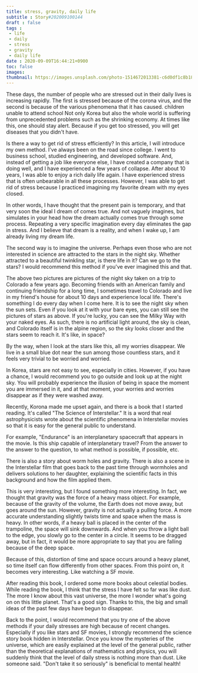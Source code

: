 ```yaml
---
title: stress, gravity, daily life
subtitle : Story#202009100144
draft : false
tags :
 - life
 - daily
 - stress
 - gravity
 - daily life
date : 2020-09-09T16:44:21+0900
toc: false
images: 
thumbnail: https://images.unsplash.com/photo-1514672013381-c6d0df1c8b18?ixlib=rb-1.2.1&q=80&fm=jpg&crop=entropy&cs=tinysrgb&w=1080&fit=max&ixid=eyJhcHBfaWQiOjE1NTU0OX0
---
```


These days, the number of people who are stressed out in their daily lives is increasing rapidly. The first is stressed because of the corona virus, and the second is because of the various phenomena that it has caused. children unable to attend school Not only Korea but also the whole world is suffering from unprecedented problems such as the shrinking economy. At times like this, one should stay alert. Because if you get too stressed, you will get diseases that you didn't have.  

Is there a way to get rid of stress efficiently? In this article, I will introduce my own method. I've always been on the road since college. I went to business school, studied engineering, and developed software. And, instead of getting a job like everyone else, I have created a company that is doing well, and I have experienced a few years of collapse. After about 10 years, I was able to enjoy a rich daily life again. I have experienced stress that is often unbearable in all these processes. However, I was able to get rid of stress because I practiced imagining my favorite dream with my eyes closed.  

In other words, I have thought that the present pain is temporary, and that very soon the ideal I dream of comes true. And not vaguely imagines, but simulates in your head how the dream actually comes true through some process. Repeating a very specific imagination every day eliminates the gap in stress. And I believe that dream is a reality, and when I wake up, I am already living my dream life.  

The second way is to imagine the universe. Perhaps even those who are not interested in science are attracted to the stars in the night sky. Whether attracted to a beautiful twinkling star, is there life in it? Can we go to the stars? I would recommend this method if you've ever imagined this and that.  

The above two pictures are pictures of the night sky taken on a trip to Colorado a few years ago. Becoming friends with an American family and continuing friendship for a long time, I sometimes travel to Colorado and live in my friend's house for about 10 days and experience local life. There's something I do every day when I come here. It is to see the night sky when the sun sets. Even if you look at it with your bare eyes, you can still see the pictures of stars as above. If you're lucky, you can see the Milky Way with your naked eyes. As such, there is no artificial light around, the sky is clean, and Colorado itself is in the alpine region, so the sky looks closer and the stars seem to reach it. It's like, in space?  

By the way, when I look at the stars like this, all my worries disappear. We live in a small blue dot near the sun among those countless stars, and it feels very trivial to be worried and worried.  

In Korea, stars are not easy to see, especially in cities. However, if you have a chance, I would recommend you to go outside and look up at the night sky. You will probably experience the illusion of being in space the moment you are immersed in it, and at that moment, your worries and worries disappear as if they were washed away.  

Recently, Korona made me upset again, and there is a book that I started reading. It's called "The Science of Interstellar." It is a word that real astrophysicists wrote about the scientific phenomena in Interstellar movies so that it is easy for the general public to understand.  

For example, "Endurance" is an interplanetary spacecraft that appears in the movie. Is this ship capable of interplanetary travel? From the answer to the answer to the question, to what method is possible, if possible, etc.  

There is also a story about worm holes and gravity. There is also a scene in the Interstellar film that goes back to the past time through wormholes and delivers solutions to her daughter, explaining the scientific facts in this background and how the film applied them.  

This is very interesting, but I found something more interesting. In fact, we thought that gravity was the force of a heavy mass object. For example, because of the gravity of the volume, the Earth does not move away, but goes around the sun. However, gravity is not actually a pulling force. A more accurate understanding slightly twists time and space when the mass is heavy. In other words, if a heavy ball is placed in the center of the trampoline, the space will sink downwards. And when you throw a light ball to the edge, you slowly go to the center in a circle. It seems to be dragged away, but in fact, it would be more appropriate to say that you are falling because of the deep space.  

Because of this, distortion of time and space occurs around a heavy planet, so time itself can flow differently from other spaces. From this point on, it becomes very interesting. Like watching a SF movie.  

After reading this book, I ordered some more books about celestial bodies. While reading the book, I think that the stress I have felt so far was like dust. The more I know about this vast universe, the more I wonder what's going on on this little planet. That's a good sign. Thanks to this, the big and small ideas of the past few days have begun to disappear.  

Back to the point, I would recommend that you try one of the above methods if your daily stresses are high because of recent changes. Especially if you like stars and SF movies, I strongly recommend the science story book hidden in Interstellar. Once you know the mysteries of the universe, which are easily explained at the level of the general public, rather than the theoretical explanations of mathematics and physics, you will suddenly think that the level of daily stress is nothing more than dust. Like someone said. "Don't take it so seriously" is beneficial to mental health!  

